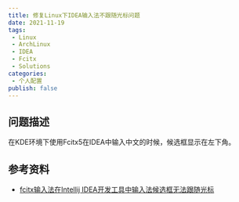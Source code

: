 ```yaml
---
title: 修复Linux下IDEA输入法不跟随光标问题
date: 2021-11-19
tags:
 - Linux
 - ArchLinux
 - IDEA
 - Fcitx
 - Solutions
categories:
 - 个人配置
publish: false
---
```

## 问题描述
在KDE环境下使用Fcitx5在IDEA中输入中文的时候，候选框显示在左下角。






## 参考资料
- [fcitx输入法在Intellij IDEA开发工具中输入法候选框无法跟随光标](https://bbs.archlinuxcn.org/viewtopic.php?id=10529)